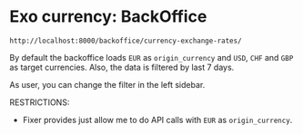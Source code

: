 # Exo currency: BackOffice

`http://localhost:8000/backoffice/currency-exchange-rates/`

By default the backoffice loads `EUR` as `origin_currency` and `USD`, `CHF` and `GBP` as target currencies. Also, the data is filtered by last 7 days.

As user, you can change the filter in the left sidebar.

RESTRICTIONS:
- Fixer provides just allow me to do API calls with `EUR` as `origin_currency`.